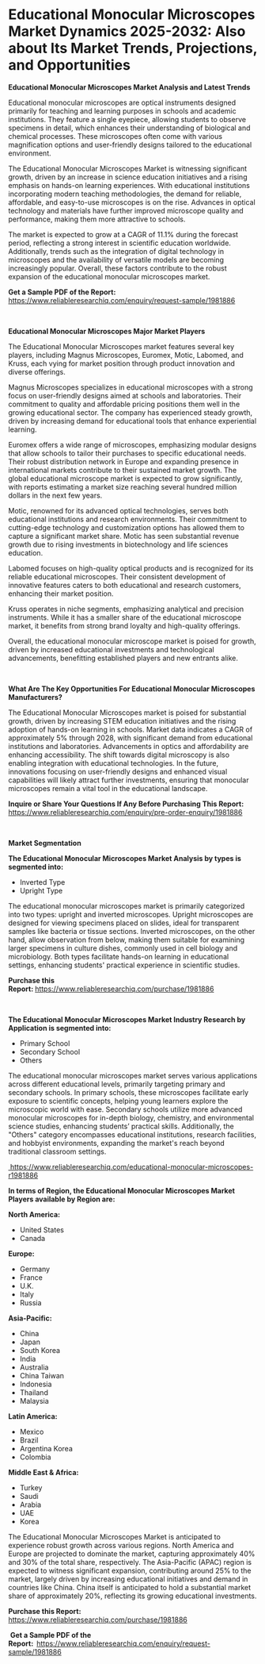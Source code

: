 <p><h1>Educational Monocular Microscopes Market Dynamics 2025-2032: Also about Its Market Trends, Projections, and Opportunities</h1></p><p><strong>Educational Monocular Microscopes Market Analysis and Latest Trends</strong></p>
<p><p>Educational monocular microscopes are optical instruments designed primarily for teaching and learning purposes in schools and academic institutions. They feature a single eyepiece, allowing students to observe specimens in detail, which enhances their understanding of biological and chemical processes. These microscopes often come with various magnification options and user-friendly designs tailored to the educational environment.</p><p>The Educational Monocular Microscopes Market is witnessing significant growth, driven by an increase in science education initiatives and a rising emphasis on hands-on learning experiences. With educational institutions incorporating modern teaching methodologies, the demand for reliable, affordable, and easy-to-use microscopes is on the rise. Advances in optical technology and materials have further improved microscope quality and performance, making them more attractive to schools.</p><p>The market is expected to grow at a CAGR of 11.1% during the forecast period, reflecting a strong interest in scientific education worldwide. Additionally, trends such as the integration of digital technology in microscopes and the availability of versatile models are becoming increasingly popular. Overall, these factors contribute to the robust expansion of the educational monocular microscopes market.</p></p>
<p><strong>Get a Sample PDF of the Report:&nbsp;</strong> <a href="https://www.reliableresearchiq.com/enquiry/request-sample/1981886?utm_campaign=2202&utm_medium=2&utm_source=Github&utm_content=ia&utm_term=12042025&utm_id=educational-monocular-microscopes">https://www.reliableresearchiq.com/enquiry/request-sample/1981886</a></p>
<p>&nbsp;</p>
<p><strong>Educational Monocular Microscopes Major Market Players</strong></p>
<p><p>The Educational Monocular Microscopes market features several key players, including Magnus Microscopes, Euromex, Motic, Labomed, and Kruss, each vying for market position through product innovation and diverse offerings.</p><p>Magnus Microscopes specializes in educational microscopes with a strong focus on user-friendly designs aimed at schools and laboratories. Their commitment to quality and affordable pricing positions them well in the growing educational sector. The company has experienced steady growth, driven by increasing demand for educational tools that enhance experiential learning.</p><p>Euromex offers a wide range of microscopes, emphasizing modular designs that allow schools to tailor their purchases to specific educational needs. Their robust distribution network in Europe and expanding presence in international markets contribute to their sustained market growth. The global educational microscope market is expected to grow significantly, with reports estimating a market size reaching several hundred million dollars in the next few years.</p><p>Motic, renowned for its advanced optical technologies, serves both educational institutions and research environments. Their commitment to cutting-edge technology and customization options has allowed them to capture a significant market share. Motic has seen substantial revenue growth due to rising investments in biotechnology and life sciences education.</p><p>Labomed focuses on high-quality optical products and is recognized for its reliable educational microscopes. Their consistent development of innovative features caters to both educational and research customers, enhancing their market position. </p><p>Kruss operates in niche segments, emphasizing analytical and precision instruments. While it has a smaller share of the educational microscope market, it benefits from strong brand loyalty and high-quality offerings.</p><p>Overall, the educational monocular microscope market is poised for growth, driven by increased educational investments and technological advancements, benefitting established players and new entrants alike.</p></p>
<p>&nbsp;</p>
<p><strong>What Are The Key Opportunities For Educational Monocular Microscopes Manufacturers?</strong></p>
<p><p>The Educational Monocular Microscopes market is poised for substantial growth, driven by increasing STEM education initiatives and the rising adoption of hands-on learning in schools. Market data indicates a CAGR of approximately 5% through 2028, with significant demand from educational institutions and laboratories. Advancements in optics and affordability are enhancing accessibility. The shift towards digital microscopy is also enabling integration with educational technologies. In the future, innovations focusing on user-friendly designs and enhanced visual capabilities will likely attract further investments, ensuring that monocular microscopes remain a vital tool in the educational landscape.</p></p>
<p><strong>Inquire or Share Your Questions If Any Before Purchasing This Report:</strong> <a href="https://www.reliableresearchiq.com/enquiry/pre-order-enquiry/1981886?utm_campaign=2202&utm_medium=2&utm_source=Github&utm_content=ia&utm_term=12042025&utm_id=educational-monocular-microscopes">https://www.reliableresearchiq.com/enquiry/pre-order-enquiry/1981886</a></p>
<p>&nbsp;</p>
<p><strong>Market Segmentation</strong></p>
<p><strong>The Educational Monocular Microscopes Market Analysis by types is segmented into:</strong></p>
<p><ul><li>Inverted Type</li><li>Upright Type</li></ul></p>
<p><p>The educational monocular microscopes market is primarily categorized into two types: upright and inverted microscopes. Upright microscopes are designed for viewing specimens placed on slides, ideal for transparent samples like bacteria or tissue sections. Inverted microscopes, on the other hand, allow observation from below, making them suitable for examining larger specimens in culture dishes, commonly used in cell biology and microbiology. Both types facilitate hands-on learning in educational settings, enhancing students' practical experience in scientific studies.</p></p>
<p><strong>Purchase this Report:&nbsp;</strong><a href="https://www.reliableresearchiq.com/purchase/1981886?utm_campaign=2202&utm_medium=2&utm_source=Github&utm_content=ia&utm_term=12042025&utm_id=educational-monocular-microscopes">https://www.reliableresearchiq.com/purchase/1981886</a></p>
<p>&nbsp;</p>
<p><strong>The Educational Monocular Microscopes Market Industry Research by Application is segmented into:</strong></p>
<p><ul><li>Primary School</li><li>Secondary School</li><li>Others</li></ul></p>
<p><p>The educational monocular microscopes market serves various applications across different educational levels, primarily targeting primary and secondary schools. In primary schools, these microscopes facilitate early exposure to scientific concepts, helping young learners explore the microscopic world with ease. Secondary schools utilize more advanced monocular microscopes for in-depth biology, chemistry, and environmental science studies, enhancing students’ practical skills. Additionally, the "Others" category encompasses educational institutions, research facilities, and hobbyist environments, expanding the market's reach beyond traditional classroom settings.</p></p>
<p><a href="https://www.reliableresearchiq.com/educational-monocular-microscopes-r1981886?utm_campaign=2202&utm_medium=2&utm_source=Github&utm_content=ia&utm_term=12042025&utm_id=educational-monocular-microscopes">&nbsp;https://www.reliableresearchiq.com/educational-monocular-microscopes-r1981886</a></p>
<p><strong>In terms of Region, the Educational Monocular Microscopes Market Players available by Region are:</strong></p>
<p>
    <p> <strong> North America: </strong>
        <ul>
            <li>United States</li>
            <li>Canada</li>
        </ul>
        </p> 
    <p> <strong> Europe: </strong>
        <ul>
            <li>Germany</li>
            <li>France</li>
            <li>U.K.</li>
            <li>Italy</li>
            <li>Russia</li>
        </ul>
        </p> 
    <p> <strong> Asia-Pacific: </strong>
        <ul>
            <li>China</li>
            <li>Japan</li>
            <li>South Korea</li>
            <li>India</li>
            <li>Australia</li>
            <li>China Taiwan</li>
            <li>Indonesia</li>
            <li>Thailand</li>
            <li>Malaysia</li>
        </ul>
        </p> 
    <p> <strong> Latin America: </strong>
        <ul>
            <li>Mexico</li>
            <li>Brazil</li>
            <li>Argentina Korea</li>
            <li>Colombia</li>
        </ul>
        </p> 
    <p> <strong> Middle East & Africa: </strong>
        <ul>
            <li>Turkey</li>
            <li>Saudi</li>
            <li>Arabia</li>
            <li>UAE</li>
            <li>Korea</li>
        </ul>
    </p>
    </p>
<p><p>The Educational Monocular Microscopes Market is anticipated to experience robust growth across various regions. North America and Europe are projected to dominate the market, capturing approximately 40% and 30% of the total share, respectively. The Asia-Pacific (APAC) region is expected to witness significant expansion, contributing around 25% to the market, largely driven by increasing educational initiatives and demand in countries like China. China itself is anticipated to hold a substantial market share of approximately 20%, reflecting its growing educational investments.</p></p>
<p><strong>Purchase this Report: </strong><a href="https://www.reliableresearchiq.com/purchase/1981886?utm_campaign=2202&utm_medium=2&utm_source=Github&utm_content=ia&utm_term=12042025&utm_id=educational-monocular-microscopes">https://www.reliableresearchiq.com/purchase/1981886</a></p>
<p>&nbsp;<strong>Get a Sample PDF of the Report:&nbsp;&nbsp;</strong><a href="https://www.reliableresearchiq.com/enquiry/request-sample/1981886?utm_campaign=2202&utm_medium=2&utm_source=Github&utm_content=ia&utm_term=12042025&utm_id=educational-monocular-microscopes">https://www.reliableresearchiq.com/enquiry/request-sample/1981886</a></p>
<p><strong></strong></p>
<p><p></p><p></p><p></p></p>